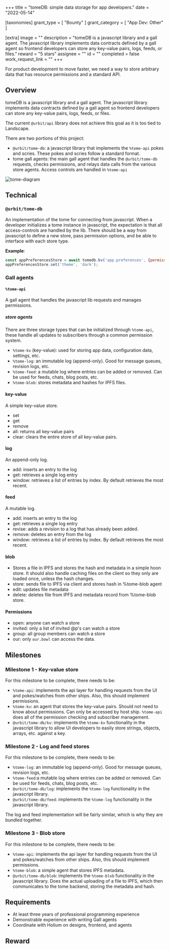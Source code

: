 +++
title = "tomeDB: simple data storage for app developers."
date = "2022-05-14"

[taxonomies]
grant_type = [ "Bounty" ]
grant_category = [ "App Dev: Other" ]

[extra]
image = ""
description = "tomeDB is a javascript library and a gall agent. The javascript library implements data contracts defined by a gall agent so frontend developers can store any key-value pairs, logs, feeds, or files."
reward = "5 stars"
assignee = ""
id = ""
completed = false
work_request_link = ""
+++

For product development to move faster, we need a way to store arbitrary data that has resource permissions and a standard API.

## Overview
tomeDB is a javascript library and a gall agent. The javascript library implements data contracts defined by a gall agent so frontend developers can store any key-value pairs, logs, feeds, or files.

The current `@urbit/api` library does not achieve this goal as it is too tied to Landscape.

There are two portions of this project:
- `@urbit/tome-db`: a javascript library that implements the `%tome-api` pokes and scries. These pokes and scries follow a standard format.
- tome gall agents: the main gall agent that handles the `@urbit/tome-db` requests, checks permissions, and relays data calls from the various store agents. Access controls are handled in `%tome-api`

![tome-diagram](https://lomder-librun.sfo3.digitaloceanspaces.com/tome.png)

## Technical

### `@urbit/tome-db`
An implementation of the tome for connecting from javascript. When a developer initializes a tome instance in javascript, the expectation is that all access-controls are handled by the lib. There should be a way from javascript to define a new store, pass permission options, and be able to interface with each store type.

**Example**: 

```javascript
const appPreferencesStore = await tomedb.kv('app.preferences', {permission: 'our'});
appPreferencesStore.set('theme', 'dark');
```

### Gall agents

#### `%tome-api`
A gall agent that handles the javascript lib requests and manages permissions.

##### store agents
There are three storage types that can be initialized through `%tome-api`, these handle all updates to subscribers through a common permission system. 

- `%tome-kv` (key-value): used for storing app data, configuration data, settings, etc.
- `%tome-log`: an immutable log (append-only). Good for message queues, revision logs, etc. 
- `%tome-feed`: a mutable log where entries can be added or removed. Can be used for feeds, chats, blog posts, etc. 
- `%tome-blob`: stores metadata and hashes for IPFS files. 

#### key-value
A simple key-value store.
- set
- get
- remove
- all: returns all key-value pairs
- clear: clears the entire store of all key-value pairs.

#### log 
An append-only log.
- add: inserts an entry to the log
- get: retrieves a single log entry 
- window: retrieves a list of entries by index. By default retrieves the most recent.

#### feed 
A mutable log.
- add: inserts an entry to the log
- get: retrieves a single log entry 
- revise: adds a revision to a log that has already been added.
- remove: deletes an entry from the log
- window: retrieves a list of entries by index. By default retrieves the most recent.

#### blob 
- Stores a file in IPFS and stores the hash and metadata in a simple hoon store. It should also handle caching files on the client so they only are loaded once, unless the hash changes.
- store: sends file to IPFS via client and stores hash in %tome-blob agent
- edit: updates file metadata
- delete: deletes file from IPFS and metadata record from %tome-blob store.

#### Permissions
- open: anyone can watch a store
- invited: only a list of invited @p's can watch a store
- group: all group members can watch a store
- our: only `our.bowl` can access the data.

## Milestones

### Milestone 1 - Key-value store

For this milestone to be complete, there needs to be:
- `%tome-api`: implements the api layer for handling requests from the UI and pokes/watches from other ships. Also, this should implement permissions.
- `%tome-kv`: an agent that stores the key-value pairs. Should not need to know about permissions. Can only be accessed by host ship. `%tome-api` does all of the permission checking and subscriber management.
- `@urbit/tome-db/kv`: implements the `%tome-kv` functionality in the javascript library to allow UI developers to easily store strings, objects, arrays, etc. against a key.

### Milestone 2 - Log and feed stores

For this milestone to be complete, there needs to be:
- `%tome-log`: an immutable log (append-only). Good for message queues, revision logs, etc. 
- `%tome-feed`:a mutable log where entries can be added or removed. Can be used for feeds, chats, blog posts, etc. 
- `@urbit/tome-db/log`: implements the `%tome-log` functionality in the javascript library.
- `@urbit/tome-db/feed`: implements the `%tome-log` functionality in the javascript library.

The log and feed implementation will be fairly similar, which is why they are bundled together.

### Milestone 3 - Blob store

For this milestone to be complete, there needs to be:
- `%tome-api`: implements the api layer for handling requests from the UI and pokes/watches from other ships. Also, this should implement 
    permissions.
- `%tome-blob`: a simple agent that stores IPFS metadata. 
- `@urbit/tome-db/blob`: implements the `%tome-blob` functionality in the javascript library. Does the actual uploading of a file to IPFS, 
    which then communicates to the tome backend, storing the metadata and hash.

## Requirements
- At least three years of professional programming experience
- Demonstrable experience with writing Gall agents
- Coordinate with Holium on designs, frontend, and agents

## Reward


